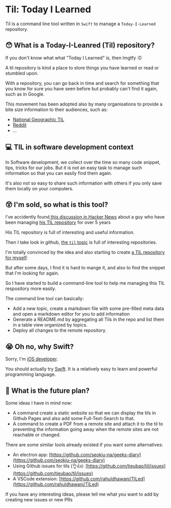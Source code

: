 # Til: Today I Learned

Til is a command line tool written in `Swift` to manage a `Today-I-Learned` repository.

## 😯 What is a Today-I-Leanred (Til) repository?

If you don't know what what "Today I Learned" is, then lmgtfy :D

A til repository is kind a place to store things you have learned or read or stumbled upon.

With a repository, you can go back in time and search for something that you know for sure you have seen before but probably can't find it again, such as in Google.

This movement has been adopted also by many organisations to provide a bite size information to their audiences, such as:
- [National Geographic TIL](https://video.nationalgeographic.com/video/til)
- [Reddit](https://www.reddit.com/r/todayilearned/)
- ...

## 💻 TIL in software development context

In Software development, we collect over the time so many code snippet, tips, tricks for our jobs. But it is not an easy task to manage such information so that you can easily find them again.

It's also not so easy to share such information with others if you only save them locally on your computers.

## 😲 I'm sold, so what is this tool?

I've accidently found[ this discussion in Hacker News](https://news.ycombinator.com/item?id=22908044) about a guy who have been managing [his TIL repository](https://github.com/jbranchaud/til) for over 5 years

His TIL repository is full of interesting and useful information.

Then I take look in github, [the `til` topic](https://github.com/topics/til) is full of interesting repositories.

I'm totally convinced by the idea and also starting to create [a TIL repository for myself](https://github.com/antranapp/today-i-learned): 

But after some days, I find it is hard to mange it, and also to find the snippet that I'm looking for again.

So I have started to build a command-line tool to help me managing this TIL respository more easily.

The command line tool can basically:

- Add a new topic, create a markdown file with some pre-filled meta data and open a markdown editor for you to add information
- Generate a README.md by aggregating all Tils in the repo and list them in a table view organized by topics.
- Deploy all changes to the remote repository.

## 😭 Oh no, why Swift?

Sorry, I'm [iOS developer](https://antran.app).

You should actually try [Swift](https://swift.org/). It is a relatively easy to learn and powerful programming language.

## 🤯 What is the future plan?

Some ideas I have in mind now:

- A command create a static website so that we can display the tils in Github Pages and also add some Full-Text-Search to that. 
- A command to create a PDF from a remote site and attach it to the til to preventing the information going away when the remote sites are not reachable or changed.

There are some similar tools already existed if you want some alternatives:

- An electron app: [https://github.com/seokju-na/geeks-diary](https://github.com/seokju-na/geeks-diary)
- Using Github issues for tils (👌👍): [https://github.com/tieubao/til/issues](https://github.com/tieubao/til/issues)
- A VSCode extension: [https://github.com/rahuldhawani/TILed](https://github.com/rahuldhawani/TILed)

If you have any interesting ideas, please tell me what you want to add by creating new issues or new PRs
